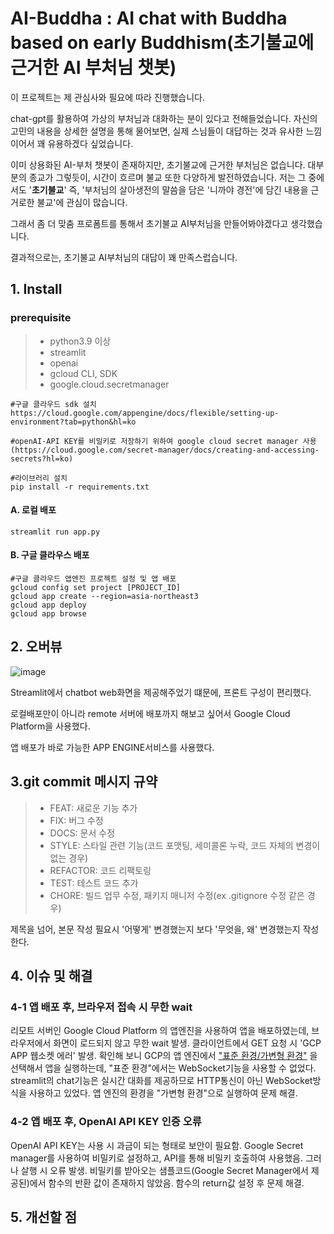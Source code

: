 # AI-Buddha : AI chat with Buddha based on early Buddhism(초기불교에 근거한 AI 부처님 챗봇)

이 프로젝트는 제 관심사와 필요에 따라 진행했습니다.

chat-gpt를 활용하여 가상의 부처님과 대화하는 분이 있다고 전해들었습니다. 자신의 고민의 내용을 상세한 설명을 통해 물어보면, 실제 스님들이 대답하는 것과 유사한 느낌이어서 꽤 유용하겠다 싶었습니다.

이미 상용화된 AI-부처 챗봇이 존재하지만, 초기불교에 근거한 부처님은 없습니다. 대부분의 종교가 그렇듯이, 시간이 흐르며 불교 또한 다양하게 발전하였습니다. 저는 그 중에서도 '**초기불교**' 즉, '부처님의 살아생전의 말씀을 담은 '니까야 경전'에 담긴 내용을 근거로한 불교'에 관심이 많습니다. 

그래서 좀 더 맞춤 프로폼트를 통해서 초기불교 AI부처님을 만들어봐야겠다고 생각했습니다.

결과적으로는, 초기불교 AI부처님의 대답이 꽤 만족스럽습니다.

## 1. Install

### prerequisite
> * python3.9 이상
> * streamlit
> * openai
> * gcloud CLI, SDK
> * google.cloud.secretmanager

```
#구글 클라우드 sdk 설치
https://cloud.google.com/appengine/docs/flexible/setting-up-environment?tab=python&hl=ko

#openAI-API KEY를 비밀키로 저장하기 위하여 google cloud secret manager 사용
(https://cloud.google.com/secret-manager/docs/creating-and-accessing-secrets?hl=ko)

#라이브러리 설치
pip install -r requirements.txt
```
#### A. 로컬 배포
```
streamlit run app.py
```
#### B. 구글 클라우스 배포
```
#구글 클라우드 앱엔진 프로젝트 설정 및 앱 배포
gcloud config set project [PROJECT_ID]
gcloud app create --region=asia-northeast3
gcloud app deploy
gcloud app browse
```

## 2. 오버뷰

![image](https://github.com/user-attachments/assets/853beb91-a724-46c0-8393-722bffbb12bf)


Streamlit에서 chatbot web화면을 제공해주었기 떄문에, 프론트 구성이 편리했다.

로컬배포만이 아니라 remote 서버에 배포까지 해보고 싶어서 Google Cloud Platform을 사용했다.

앱 배포가 바로 가능한 APP ENGINE서비스를 사용했다.


## 3.git commit 메시지 규약
> * FEAT: 새로운 기능 추가
> * FIX: 버그 수정
> * DOCS: 문서 수정
> * STYLE: 스타일 관련 기능(코드 포맷팅, 세미콜론 누락, 코드 자체의 변경이 없는 경우)
> * REFACTOR: 코드 리팩토링
> * TEST: 테스트 코드 추가
> * CHORE: 빌드 업무 수정, 패키지 매니저 수정(ex .gitignore 수정 같은 경우)

제목을 넘어, 본문 작성 필요시 '어떻게' 변경했는지 보다 '무엇을, 왜' 변경했는지 작성한다.



## 4. 이슈 및 해결

### 4-1 앱 배포 후, 브라우저 접속 시 무한 wait
리모트 서버인 Google Cloud Platform 의 앱엔진을 사용하여 앱을 배포하였는데, 브라우저에서 화면이 로드되지 않고 무한 wait 발생. 클라이언트에서 GET 요청 시 'GCP APP 웹소켓 에러' 발생.
확인해 보니 GCP의 앱 엔진에서 ["표준 환경/가변형 환경"](https://cloud.google.com/appengine/docs/the-appengine-environments?hl=ko) 을 선택해서 앱을 실행하는데, "표준 환경"에서는 WebSocket기능을 사용할 수 없었다. streamlit의 chat기능은 실시간 대화를 제공하므로 HTTP통신이 아닌 WebSocket방식을 사용하고 있었다.
앱 엔진의 환경을 "가변형 환경"으로 실행하여 문제 해결.

### 4-2 앱 배포 후, OpenAI API KEY 인증 오류
OpenAI API KEY는 사용 시 과금이 되는 형태로 보안이 필요함. Google Secret manager를 사용하여 비밀키로 설정하고, API를 통해 비밀키 호출하여 사용했음. 그러나 살행 시 오류 발생.
비밀키를 받아오는 샘플코드(Google Secret Manager에서 제공된)에서 함수의 반환 값이 존재하지 않았음. 함수의 return값 설정 후 문제 해결.


## 5. 개선할 점
